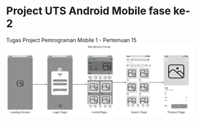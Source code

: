 #  Project UTS Android Mobile fase ke-2
Tugas Project Pemrograman Mobile 1 - Pertemuan 15
<br>
<img src="/StoryboardEshop.png" img>

